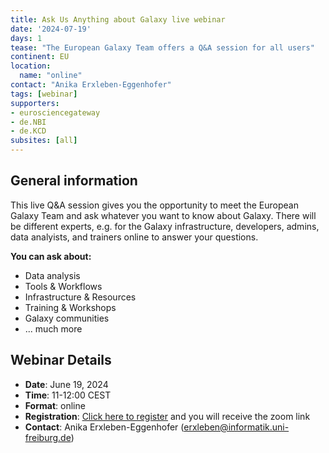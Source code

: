 ```yaml
---
title: Ask Us Anything about Galaxy live webinar
date: '2024-07-19'
days: 1
tease: "The European Galaxy Team offers a Q&A session for all users"
continent: EU
location:
  name: "online"
contact: "Anika Erxleben-Eggenhofer"
tags: [webinar]
supporters:
- eurosciencegateway
- de.NBI
- de.KCD
subsites: [all]
---
```


## General information
This live Q&A session gives you the opportunity to meet the European Galaxy Team and ask whatever you want to know about Galaxy. There will be different experts, e.g. for the Galaxy infrastructure, developers, admins, data analyists, and trainers online to answer your questions.

**You can ask about:**

- Data analysis
- Tools & Workflows
- Infrastructure & Resources
- Training & Workshops
- Galaxy communities
- ... much more

## Webinar Details

- **Date**: June 19, 2024
- **Time**: 11-12:00 CEST
- **Format**: online
- **Registration**: [Click here to register](https://forms.gle/aqD1uaRUZQrAkFdD9) and you will receive the zoom link
- **Contact**: Anika Erxleben-Eggenhofer ([erxleben@informatik.uni-freiburg.de](mailto:erxleben@informatik.uni-freiburg.de))
